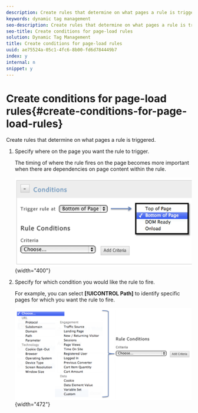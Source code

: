 ```yaml
---
description: Create rules that determine on what pages a rule is triggered.
keywords: dynamic tag management
seo-description: Create rules that determine on what pages a rule is triggered.
seo-title: Create conditions for page-load rules
solution: Dynamic Tag Management
title: Create conditions for page-load rules
uuid: ae75524a-05c1-4fc6-8b00-fd6d784449b7
index: y
internal: n
snippet: y
---
```


# Create conditions for page-load rules{#create-conditions-for-page-load-rules}

Create rules that determine on what pages a rule is triggered.

1. Specify where on the page you want the rule to trigger.

   The timing of where the rule fires on the page becomes more important when there are dependencies on page content within the rule.

   ![](assets/conditions_page_load_rules1.png){width="400"}

1. Specify for which condition you would like the rule to fire.

   For example, you can select **[!UICONTROL Path]** to identify specific pages for which you want the rule to fire.

   ![](assets/conditions_page_load_rules2.png){width="472"}

